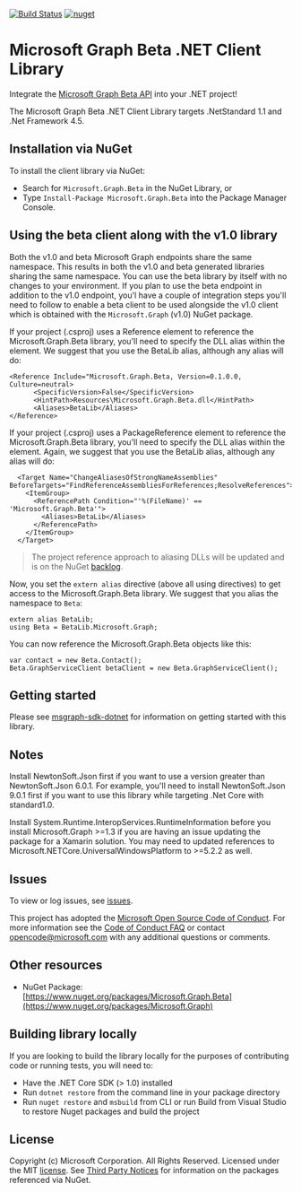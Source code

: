 [![Build Status](https://o365exchange.visualstudio.com/O365%20Sandbox/_apis/build/status/Microsoft%20Graph/.Net/msgraph-beta-sdk-dotnet.preview.build?branchName=master)](https://o365exchange.visualstudio.com/O365%20Sandbox/_build/latest?definitionId=2634&branchName=master)  [![nuget](https://img.shields.io/nuget/v/Microsoft.Graph.Beta.svg)](https://www.nuget.org/packages/Microsoft.Graph.Beta/)

# Microsoft Graph Beta .NET Client Library

<!--
[![Build status](https://ci.appveyor.com/api/projects/status/m8qncaosr2ry4ks6/branch/master?svg=true)](https://ci.appveyor.com/project/MIchaelMainer/msgraph-sdk-dotnet/branch/master)
[![NuGet Version](https://buildstats.info/nuget/Microsoft.Graph)](https://www.nuget.org/packages/Microsoft.Graph/)
-->

Integrate the [Microsoft Graph Beta API](https://graph.microsoft.io) into your .NET
project!

The Microsoft Graph Beta .NET Client Library targets .NetStandard 1.1 and .Net Framework 4.5.

## Installation via NuGet

To install the client library via NuGet:

* Search for `Microsoft.Graph.Beta` in the NuGet Library, or
* Type `Install-Package Microsoft.Graph.Beta` into the Package Manager Console.

## Using the beta client along with the v1.0 library

Both the v1.0 and beta Microsoft Graph endpoints share the same namespace. This results in both the v1.0 and beta generated libraries sharing the same namespace. You can use the beta library by itself with no changes to your environment. If you plan to use the beta endpoint in addition to the v1.0 endpoint, you'l have a couple of integration steps you'll need to follow to enable a beta client to be used alongside the v1.0 client which is obtained with the `Microsoft.Graph` (v1.0) NuGet package.

If your project (.csproj) uses a Reference element to reference the Microsoft.Graph.Beta library, you'll need to specify the DLL alias within the <Aliases> element. We suggest that you use the BetaLib alias, although any alias will do:

```
<Reference Include="Microsoft.Graph.Beta, Version=0.1.0.0, Culture=neutral>
      <SpecificVersion>False</SpecificVersion>
      <HintPath>Resources\Microsoft.Graph.Beta.dll</HintPath>
      <Aliases>BetaLib</Aliases>
</Reference>
```

If your project (.csproj) uses a PackageReference element to reference the Microsoft.Graph.Beta library, you'll need to specify the DLL alias within the <Aliases> element. Again, we suggest that you use the BetaLib alias, although any alias will do:

```
  <Target Name="ChangeAliasesOfStrongNameAssemblies" BeforeTargets="FindReferenceAssembliesForReferences;ResolveReferences">
    <ItemGroup>
      <ReferencePath Condition="'%(FileName)' == 'Microsoft.Graph.Beta'">
        <Aliases>BetaLib</Aliases>
      </ReferencePath>
    </ItemGroup>
  </Target>
```

> The project reference approach to aliasing DLLs will be updated and is on the NuGet [backlog](https://github.com/NuGet/Home/issues/4989#issuecomment-311042085).

Now, you set the `extern alias` directive (above all using directives) to get access to the Microsoft.Graph.Beta library. We suggest that you alias the namespace to `Beta`:

```
extern alias BetaLib;
using Beta = BetaLib.Microsoft.Graph;
```

You can now reference the Microsoft.Graph.Beta objects like this:

```
var contact = new Beta.Contact();
Beta.GraphServiceClient betaClient = new Beta.GraphServiceClient();
```

## Getting started

Please see [msgraph-sdk-dotnet](https://github.com/microsoftgraph/msgraph-sdk-dotnet) for information on getting started with this library.

## Notes

Install NewtonSoft.Json first if you want to use a version greater than NewtonSoft.Json 6.0.1. For example, you'll need to install NewtonSoft.Json 9.0.1 first if you want to use this library while targeting .Net Core with standard1.0.

Install System.Runtime.InteropServices.RuntimeInformation before you install Microsoft.Graph >=1.3 if you are having an issue updating the package for a Xamarin solution. You may need to updated references to Microsoft.NETCore.UniversalWindowsPlatform to >=5.2.2 as well.

## Issues

To view or log issues, see [issues](https://github.com/microsoftgraph/msgraph-sdk-dotnet-beta/issues).

This project has adopted the [Microsoft Open Source Code of Conduct](https://opensource.microsoft.com/codeofconduct/). For more information see the [Code of Conduct FAQ](https://opensource.microsoft.com/codeofconduct/faq/) or contact [opencode@microsoft.com](mailto:opencode@microsoft.com) with any additional questions or comments.

## Other resources

* NuGet Package: [https://www.nuget.org/packages/Microsoft.Graph.Beta](https://www.nuget.org/packages/Microsoft.Graph)

## Building library locally

If you are looking to build the library locally for the purposes of contributing code or running tests, you will need to:

- Have the .NET Core SDK (> 1.0) installed
- Run `dotnet restore` from the command line in your package directory
- Run `nuget restore` and `msbuild` from CLI or run Build from Visual Studio to restore Nuget packages and build the project

## License

Copyright (c) Microsoft Corporation. All Rights Reserved. Licensed under the MIT [license](LICENSE.txt). See [Third Party Notices](https://github.com/microsoftgraph/msgraph-sdk-dotnet/blob/master/THIRD%20PARTY%20NOTICES) for information on the packages referenced via NuGet.  

